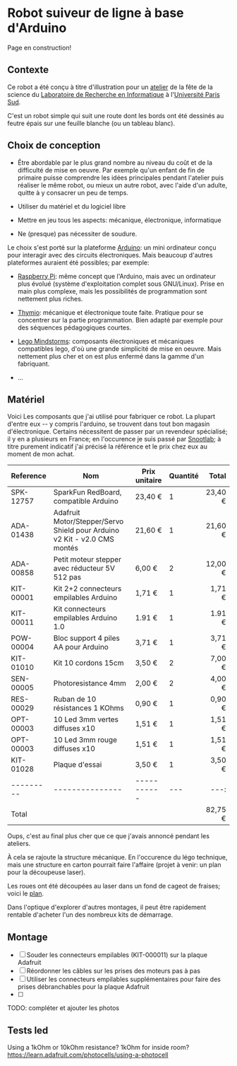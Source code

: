 # Robot suiveur de ligne à base d'Arduino

Page en construction!

## Contexte

Ce robot a été conçu à titre d'illustration pour un
[atelier](atelier.md) de la fête de la science du
[Laboratoire de Recherche en Informatique](www.lri.fr)
à l'[Université Paris Sud](www.u-psud.fr).

C'est un robot simple qui suit une route dont les bords ont été
dessinés au feutre épais sur une feuille blanche (ou un tableau blanc).

## Choix de conception

- Être abordable par le plus grand nombre au niveau du coût et de la
  difficulté de mise en oeuvre. Par exemple qu'un enfant de fin de
  primaire puisse comprendre les idées principales pendant l'atelier
  puis réaliser le même robot, ou mieux un autre robot, avec l'aide
  d'un adulte, quitte à y consacrer un peu de temps.

- Utiliser du matériel et du logiciel libre

- Mettre en jeu tous les aspects: mécanique, électronique,
  informatique

- Ne (presque) pas nécessiter de soudure.

Le choix s'est porté sur la plateforme [Arduino](arduino.cc): un mini
ordinateur conçu pour interagir avec des circuits électroniques. Mais
beaucoup d'autres plateformes auraient été possibles; par exemple:

- [Raspberry Pi](https://www.raspberrypi.org/): même concept que
  l'Arduino, mais avec un ordinateur plus évolué (système
  d'exploitation complet sous GNU/Linux). Prise en main plus complexe,
  mais les possibilités de programmation sont nettement plus riches.

- [Thymio](https://www.thymio.org/fr:thymio): mécanique et
  électronique toute faite. Pratique pour se concentrer sur la partie
  programmation. Bien adapté par exemple pour des séquences
  pédagogiques courtes.

- [Lego Mindstorms](https://fr.wikipedia.org/wiki/Lego_Mindstorms):
  composants électroniques et mécaniques compatibles lego, d'où une
  grande simplicité de mise en oeuvre. Mais nettement plus cher et on
  est plus enfermé dans la gamme d'un fabriquant.

- ...

## Matériel

Voici Les composants que j'ai utilisé pour fabriquer ce robot. La
plupart d'entre eux -- y compris l'arduino, se trouvent dans tout bon
magasin d'électronique. Certains nécessitent de passer par un
revendeur spécialisé; il y en a plusieurs en France; en l'occurence je
suis passé par [Snootlab](snootlab.com); à titre purement indicatif
j'ai précisé la référence et le prix chez eux au moment de mon achat.

| Reference | Nom                                                                       | Prix unitaire | Quantité | Total   |
| --------- | ---------------------                                                     | ------------  | -------- | ------: |
| SPK-12757 | SparkFun RedBoard, compatible Arduino                                     | 23,40 €       |        1 | 23,40 € |
| ADA-01438 | Adafruit Motor/Stepper/Servo Shield pour Arduino v2 Kit - v2.0 CMS montés | 21,60 €       |        1 | 21,60 € |
| ADA-00858 | Petit moteur stepper avec réducteur 5V 512 pas                            | 6,00 €        |        2 | 12,00 € |
| KIT-00001 | Kit 2+2 connecteurs empilables Arduino                                    | 1,71 €        |        1 | 1,71 €  |
| KIT-00011 | Kit connecteurs empilables Arduino 1.0                                    | 1.91 €        |        1 | 1.91 €  |
| POW-00004 | Bloc support 4 piles AA pour Arduino                                      | 3,71 €        |        1 | 3,71 €  |
| KIT-01010 | Kit 10 cordons 15cm                                                       | 3,50 €        |        2 | 7,00 €  |
| SEN-00005 | Photoresistance 4mm                                                       | 2,00 €        |        2 | 4,00 €  |
| RES-00029 | Ruban de 10 résistances 1 KOhms                                           | 0,90 €        |        1 | 0,90 €  |
| OPT-00003 | 10 Led 3mm vertes diffuses x10                                            | 1,51 €        |        1 | 1,51 €  |
| OPT-00003 | 10 Led 3mm rouge diffuses x10                                             | 1,51 €        |        1 | 1,51 €  |
| KIT-01028 | Plaque d'essai                                                            | 3,50 €        |        1 | 3,50 €  |
| --------- | ---------------                                                           | -----------   |      --- | ---:     |
| Total     |                                                                           |               |          | 82,75 € |

Oups, c'est au final plus cher que ce que j'avais annoncé pendant les
ateliers.

À cela se rajoute la structure mécanique. En l'occurence du légo
technique, mais une structure en carton pourrait faire l'affaire
(projet à venir: un plan pour la découpeuse laser).

Les roues ont été découpées au laser dans un fond de cageot de
fraises; voici le [plan](wheel.eps).

Dans l'optique d'explorer d'autres montages, il peut être rapidement
rentable d'acheter l'un des nombreux kits de démarrage.

## Montage

- [ ] Souder les connecteurs empilables (KIT-000011) sur la plaque Adafruit
- [ ] Réordonner les câbles sur les prises des moteurs pas à pas
- [ ] Utiliser les connecteurs empilables supplémentaires pour faire
      des prises débranchables pour la plaque Adafruit
- [ ] 


TODO: compléter et ajouter les photos

## Tests led

Using a 1kOhm or 10kOhm resistance?
1kOhm for inside room?
https://learn.adafruit.com/photocells/using-a-photocell
